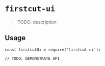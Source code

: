 # `firstcut-ui`

> TODO: description

## Usage

```
const firstcutUi = require('firstcut-ui');

// TODO: DEMONSTRATE API
```
